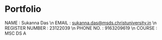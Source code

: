 # Portfolio

NAME : Sukanna Das \n
EMAIL : sukanna.das@msds.christuniversity.in  \n
REGISTER NUMBER : 23122039 \n
PHONE NO. : 9163209619 \n
COURSE : MSC DS A
